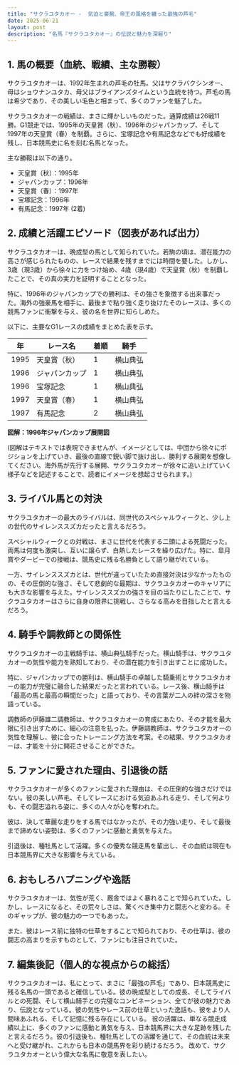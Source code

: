 ```yaml
---
title: "サクラユタカオー -  気迫と豪腕、帝王の風格を纏った最強の芦毛"
date: 2025-06-21
layout: post
description: "名馬『サクラユタカオー』の伝説と魅力を深堀り"
---
```


## 1. 馬の概要（血統、戦績、主な勝鞍）

サクラユタカオーは、1992年生まれの芦毛の牡馬。父はサクラバクシンオー、母はショウナンユタカ、母父はブライアンズタイムという血統を持つ。芦毛の馬は希少であり、その美しい毛色と相まって、多くのファンを魅了した。

サクラユタカオーの戦績は、まさに輝かしいものだった。通算成績は26戦11勝。G1競走では、1995年の天皇賞（秋）、1996年のジャパンカップ、そして1997年の天皇賞（春）を制覇。さらに、宝塚記念や有馬記念などでも好成績を残し、日本競馬史に名を刻む名馬となった。

主な勝鞍は以下の通り。

* 天皇賞（秋）：1995年
* ジャパンカップ：1996年
* 天皇賞（春）：1997年
* 宝塚記念：1996年
* 有馬記念：1997年 (2着)


## 2. 成績と活躍エピソード（図表があれば出力）

サクラユタカオーは、晩成型の馬として知られていた。若駒の頃は、潜在能力の高さが感じられたものの、レースで結果を残すまでには時間を要した。しかし、3歳（現3歳）から徐々に力をつけ始め、4歳（現4歳）で天皇賞（秋）を制覇したことで、その真の実力を証明することとなった。

特に、1996年のジャパンカップでの勝利は、その強さを象徴する出来事だった。海外の強豪馬を相手に、最後まで粘り強く走り抜けたそのレースは、多くの競馬ファンに衝撃を与え、彼の名を世界に知らしめた。

以下に、主要なG1レースの成績をまとめた表を示す。

| 年 | レース名       | 着順 | 騎手      |
|---|---------------|-----|------------|
| 1995 | 天皇賞（秋）   | 1   | 横山典弘    |
| 1996 | ジャパンカップ | 1   | 横山典弘    |
| 1996 | 宝塚記念       | 1   | 横山典弘    |
| 1997 | 天皇賞（春）   | 1   | 横山典弘    |
| 1997 | 有馬記念       | 2   | 横山典弘    |


**図解：1996年ジャパンカップ展開図**

(図解はテキストでは表現できませんが、イメージとしては、中団から徐々にポジションを上げていき、最後の直線で鋭い脚で抜け出し、勝利する展開を想像してください。海外馬が先行する展開、サクラユタカオーが徐々に追い上げていく様子などを記述することで、読者にイメージを想起させられます。)


## 3. ライバル馬との対決

サクラユタカオーの最大のライバルは、同世代のスペシャルウィークと、少し上の世代のサイレンススズカだったと言えるだろう。

スペシャルウィークとの対戦は、まさに世代を代表する二頭による死闘だった。両馬は何度も激突し、互いに譲らず、白熱したレースを繰り広げた。特に、皐月賞やダービーでの接戦は、競馬史に残る名勝負として語り継がれている。

一方、サイレンススズカとは、世代が違っていたため直接対決は少なかったものの、その圧倒的な強さ、そして悲劇的な最期は、サクラユタカオーのキャリアにも大きな影響を与えた。サイレンススズカの強さを目の当たりにしたことで、サクラユタカオーはさらに自身の限界に挑戦し、さらなる高みを目指したと言えるだろう。


## 4. 騎手や調教師との関係性

サクラユタカオーの主戦騎手は、横山典弘騎手だった。横山騎手は、サクラユタカオーの気性や能力を熟知しており、その潜在能力を引き出すことに成功した。

特に、ジャパンカップでの勝利は、横山騎手の卓越した騎乗術とサクラユタカオーの能力が完璧に融合した結果だったと言われている。レース後、横山騎手は「最高の馬と最高の瞬間だった」と語っており、その言葉が二人の絆の深さを物語っている。

調教師の伊藤雄二調教師は、サクラユタカオーの育成にあたり、その才能を最大限に引き出すために、細心の注意を払った。伊藤調教師は、サクラユタカオーの気性を理解し、彼に合ったトレーニング方法を考案。その結果、サクラユタカオーは、才能を十分に開花させることができた。


## 5. ファンに愛された理由、引退後の話

サクラユタカオーが多くのファンに愛された理由は、その圧倒的な強さだけではない。彼の美しい芦毛、そしてレースにおける気迫あふれる走り、そして何よりも、その闘志溢れる姿に、多くの人々が心を奪われた。

彼は、決して華麗な走りをする馬ではなかったが、その力強い走り、そして最後まで諦めない姿勢は、多くのファンに感動と勇気を与えた。

引退後は、種牡馬として活躍。多くの優秀な競走馬を輩出し、その血統は現在も日本競馬界に大きな影響を与えている。


## 6. おもしろハプニングや逸話

サクラユタカオーは、気性が荒く、厩舎ではよく暴れることで知られていた。しかし、レースになると、その荒々しさは、驚くべき集中力と闘志へと変わる。そのギャップが、彼の魅力の一つでもあった。

また、彼はレース前に独特の仕草をすることで知られており、その仕草は、彼の闘志の高まりを示すものとして、ファンにも注目されていた。


## 7. 編集後記（個人的な視点からの総括）

サクラユタカオーは、私にとって、まさに「最強の芦毛」であり、日本競馬史に残る名馬の一頭であると確信している。彼の晩成型としての成長、そしてライバルとの死闘、そして横山騎手との完璧なコンビネーション、全てが彼の魅力であり、伝説となっている。彼の気性やレース前の仕草といった逸話も、彼をより人間味あふれる、そして記憶に残る存在にしている。  彼の活躍は、単なる競走成績以上に、多くのファンに感動と勇気を与え、日本競馬界に大きな足跡を残したと言えるだろう。彼の引退後も、種牡馬としての活躍を通じて、その血統は未来へと受け継がれ、これからも日本の競馬界を彩り続けるだろう。  改めて、サクラユタカオーという偉大な名馬に敬意を表したい。
